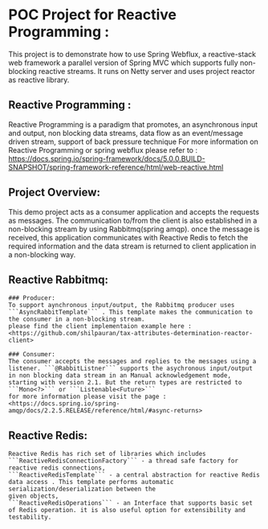 
# POC Project for Reactive Programming :
This project is to demonstrate how to use Spring Webflux, a reactive-stack web framework a parallel version of Spring MVC which supports fully non-blocking reactive streams.
It runs on Netty server and uses project reactor as reactive library.
## Reactive Programming :
Reactive Programming is a paradigm that promotes, an asynchronous input and output, non blocking data streams, data flow as an event/message driven stream, support of back pressure technique
For more information on Reactive Programming or spring webflux please refer to : 
<https://docs.spring.io/spring-framework/docs/5.0.0.BUILD-SNAPSHOT/spring-framework-reference/html/web-reactive.html>

## Project Overview:
This demo project acts as a consumer application and accepts the requests as messages. The communication to/from the client is also established in a non-blocking stream by using Rabbitmq(spring amqp).
once the message is received, this application communicates with Reactive Redis to fetch the required information and the data stream is returned to client application in a non-blocking way.

## Reactive Rabbitmq:
	### Producer:
	To support aynchronous input/output, the Rabbitmq producer uses ```AsyncRabbitTemplate``` . This template makes the communication to the consumer in a non-blocking stream.
	please find the client implementaion example here : <https://github.com/shilpauran/tax-attributes-determination-reactor-client>
	
	### Consumer:
	The consumer accepts the messages and replies to the messages using a listener. ```@RabbitListner``` supports the asychronous input/output in non blocking data stream in an Manual acknowledgement mode, starting with version 2.1. But the return types are restricted to ```Mono<?>``` or ```Listenable<Future>```
	for more information please visit the page : <https://docs.spring.io/spring-amqp/docs/2.2.5.RELEASE/reference/html/#async-returns>
	
## Reactive Redis:
	Reactive Redis has rich set of libraries which includes ```ReactiveRedisConnectionFactory``` - a thread safe factory for reactive redis connections,
	```ReactiveRedisTemplate``` - a central abstraction for reactive Redis data access . This template performs automatic serialization/deserialization between the
	given objects,
	```ReactiveRedisOperations``` - an Interface that supports basic set of Redis operation. it is also useful option for extensibility and testability.
	
	
	
